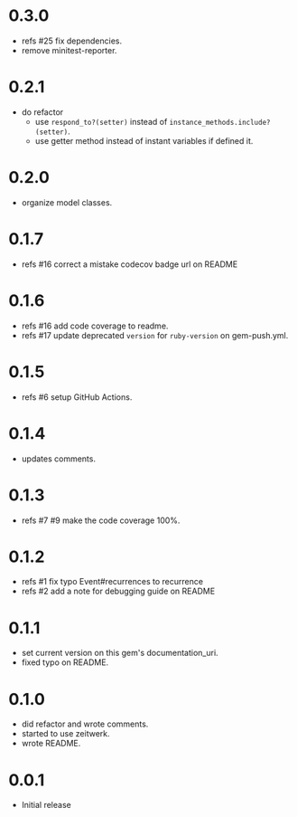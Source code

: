 # 0.3.0

- refs #25 fix dependencies.
- remove minitest-reporter.

# 0.2.1

- do refactor
  - use `respond_to?(setter)` instead of `instance_methods.include?(setter)`.
  - use getter method instead of instant variables if defined it.

# 0.2.0

- organize model classes.

# 0.1.7

- refs #16 correct a mistake codecov badge url on README

# 0.1.6

- refs #16 add code coverage to readme.
- refs #17 update deprecated `version` for `ruby-version` on gem-push.yml.

# 0.1.5

- refs #6 setup GitHub Actions.

# 0.1.4

- updates comments.

# 0.1.3

- refs #7 #9 make the code coverage 100%.

# 0.1.2

- refs #1 fix typo Event#recurrences to recurrence
- refs #2 add a note for debugging guide on README

# 0.1.1

- set current version on this gem's documentation_uri.
- fixed typo on README.

# 0.1.0

- did refactor and wrote comments.
- started to use zeitwerk.
- wrote README.

# 0.0.1

- Initial release
